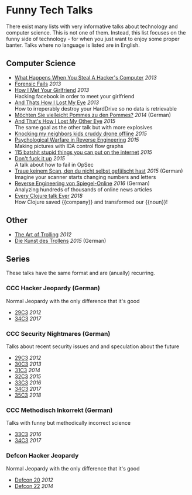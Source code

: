 # Funny Tech Talks
There exist many lists with very informative talks about technology and computer science.
This is not one of them.
Instead, this list focuses on the funny side of technology - for when you just want to enjoy some proper banter.
Talks where no language is listed are in English.

## Computer Science
- [What Happens When You Steal A Hacker's Computer](https://www.youtube.com/watch?v=Jwpg-AwJ0Jc) _2013_
- [Forensic Fails](https://www.youtube.com/watch?v=NG9Cg_vBKOg) _2013_
- [How I Met Your Girlfriend](https://www.youtube.com/watch?v=_pQ4_AH6vks) _2013_
<br>Hacking facebook in order to meet your girlfriend
- [And Thats How I Lost My Eye](https://www.youtube.com/watch?v=Tr7qnX3S2KA) _2013_
<br>How to irreperably destroy your HardDrive so no data is retrievable
- [Möchten Sie vielleicht Pommes zu den Pommes?](https://www.youtube.com/watch?v=6-TpRmQtVEI) _2014_ (German)
- [And That's How I Lost My Other Eye](https://www.youtube.com/watch?v=-bpX8YvNg6Y) _2015_
<br>The same goal as the other talk but with more explosives
- [Knocking my neighbors kids cruddy drone offline](https://www.youtube.com/watch?v=5CzURm7OpAA) _2015_
- [Psychological Warfare in Reverse Engineering](https://www.youtube.com/watch?v=HlUe0TUHOIc) _2015_
<br>Making pictures with IDA control flow graphs
- [115 batshit stupid things you can put on the internet](https://www.youtube.com/watch?v=5xJXJ9pTihM) _2015_
- [Don't fuck it up](https://www.youtube.com/watch?v=J1q4Ir2J8P8) _2015_
<br>A talk about how to fail in OpSec
- [Traue keinem Scan, den du nicht selbst gefälscht hast](https://www.youtube.com/watch?v=7FeqF1-Z1g0) _2015_ (German)
<br>Imagine your scanner starts changing numbers and letters
- [Reverse Engineering von Spiegel-Online](https://www.youtube.com/watch?v=-YpwsdRKt8Q) _2016_ (German)
<br>Analyzing hundreds of thousands of online news articles
- [Every Clojure talk Ever](https://www.youtube.com/watch?v=jlPaby7suOc) _2018_
<br>How Clojure saved {{company}} and transformed our {{noun}}!


## Other
- [The Art of Trolling](https://www.youtube.com/watch?v=AHqGV5WjS4w) _2012_
- [Die Kunst des Trollens](https://www.youtube.com/watch?v=jOhWZOn_IWY) _2015_ (German)


## Series
These talks have the same format and are (anually) recurring.

### CCC Hacker Jeopardy (German)
Normal Jeopardy with the only difference that it's good
- [29C3](https://www.youtube.com/watch?v=t3faBggEv2U) _2012_
- [34C3](https://www.youtube.com/watch?v=hzoABukGVHE) _2017_

### CCC Security Nightmares (German)
Talks about recent security issues and and speculation about the future
- [29C3](https://www.youtube.com/watch?v=_0O2HLVDxCQ) _2012_
- [30C3](https://www.youtube.com/watch?v=q-tcvBFFnkI) _2013_
- [31C3](https://www.youtube.com/watch?v=Ye2RDjy1b3M) _2014_
- [32C3](https://www.youtube.com/watch?v=jq-u1fWNLsc) _2015_
- [33C3](https://www.youtube.com/watch?v=d_oLOHM64J0) _2016_
- [34C3](https://www.youtube.com/watch?v=3stPAi455fM) _2017_
- [35C3](https://www.youtube.com/watch?v=9AEP0av6ca8) _2018_

### CCC Methodisch Inkorrekt (German)
Talks with funny but methodically incorrect science
- [33C3](https://www.youtube.com/watch?v=6u7S5qeH86w) _2016_
- [34C3](https://www.youtube.com/watch?v=rf9X-jyJq4w) _2017_

### Defcon Hacker Jeopardy
Normal Jeopardy with the only difference that it's good
- [Defcon 20](https://www.youtube.com/watch?v=dkd57J93BKI) _2012_
- [Defcon 22](https://www.youtube.com/watch?v=3_5rO3abWoM) _2014_

